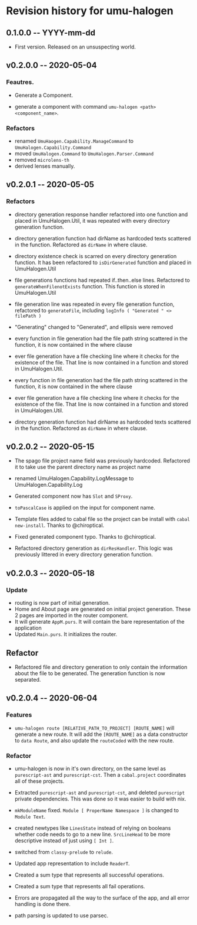 # Revision history for umu-halogen

## 0.1.0.0 -- YYYY-mm-dd

* First version. Released on an unsuspecting world.

## v0.2.0.0 -- 2020-05-04

### Feautres.
* Generate a Component.
- generate a component with command `umu-halogen <path> <component_name>`.

### Refactors
- renamed `UmuHaogen.Capability.ManageCommand`  to `UmuHalogen.Capability.Command`
- moved `UmuHalogen.Command` to `UmuHalogen.Parser.Command`
- removed `microlens-th`
- derived lenses manually.

## v0.2.0.1 -- 2020-05-05

### Refactors
* directory generation response handler refactored into one function and
placed in UmuHalogen.Util, it was repeated with every directory
generation function.

* directory generation function had dirName as hardcoded texts scattered
in the function. Refactored as `dirName` in where clause.

* directory existence check is scarred on every directory generation function.
It has been refactored to `isDirGenerated` function and placed in UmuHalogen.Util

* file generations functions had repeated if..then..else lines. Refactored
to `generateWhenFilenotExists` function. This function is stored in UmuHalogen.Util

* file generation line was repeated in every file generation function,
refactored to `generateFile`, including `logInfo ( "Generated " <> filePath )`

* "Generating" changed to "Generated", and ellipsis were removed

* every function in file generation had the file path string scattered
  in the function, it is now contained in the where clause

* ever file generation have a file checking line where it checks for the
  existence of the file. That line is now contained in a function and
  stored in UmuHalogen.Util.

* every function in file generation had the file path string scattered
  in the function, it is now contained in the where clause

* ever file generation have a file checking line where it checks for the
  existence of the file. That line is now contained in a function and
  stored in UmuHalogen.Util.

* directory generation function had dirName as hardcoded texts scattered
in the function. Refactored as `dirName` in where clause.

## v0.2.0.2 -- 2020-05-15

* The spago file  project name field was previously hardcoded. Refactored it to take use
the parent directory name as project name

* renamed UmuHalogen.Capability.LogMessage to UmuHalogen.Capability.Log 

* Generated component now has `Slot` and `SProxy`. 

* `toPascalCase` is applied on the input for component name.

* Template files added to cabal file so the project can be install with `cabal
  new-install`. Thanks to @chiroptical.

* Fixed generated component typo. Thanks to @chiroptical.

* Refactored directory generation as `dirResHandler`. This logic was previously
  littered in every directory generation function.

## v0.2.0.3 -- 2020-05-18

### Update
* routing is now part of initial generation.
* Home and About page are generated on initial project generation. These 2 pages
  are imported in the router component.
* It will generate `AppM.purs`. It will contain the bare representation of the application
* Updated `Main.purs`. It initializes the router.

## Refactor

* Refactored file and directory generation to only contain the information about the file to
  be generated. The generation function is now separated.

## v0.2.0.4 -- 2020-06-04

### Features

* `umu-halogen route [RELATIVE_PATH_TO_PROJECT] [ROUTE_NAME]` will generate a
  new route. It will add the `[ROUTE_NAME]` as a data constructor to `data
  Route`, and also update the `routeCoded` with the new route.

### Refactor

* umu-halogen is now in it's own directory, on the same level as
  `purescript-ast` and `purescript-cst`. Then a `cabal.project` coordinates all
  of these projects.

* Extracted `purescript-ast` and `purescript-cst`, and deleted `purescript`
  private dependencies. This was done so it was easier to build with nix.

* `mkModuleName` fixed. `Module [ ProperName Namespace ]` is changed to `Module Text`.

* created newtypes like `LinesState` instead of relying on booleans whether code 
  needs to go to a new line. `SrcLineHead` to be more descriptive instead of
  just using `[ Int ]`.

* switched from `classy-prelude` to `relude`.

* Updated app representation to include `ReaderT`.

* Created a sum type that represents all successful operations.

* Created a sum type that represents all fail operations.

* Errors are propagated all the way to the surface of the app, and all error
  handling is done there. 

* path parsing is updated to use parsec.
